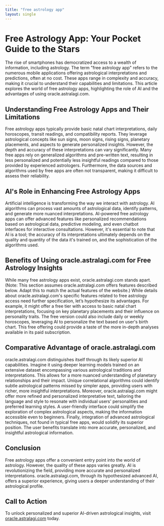 ```yaml
---
title: "free astrology app"
layout: single
---
```


# Free Astrology App: Your Pocket Guide to the Stars

The rise of smartphones has democratized access to a wealth of information, including astrology.  The term "free astrology app" refers to the numerous mobile applications offering astrological interpretations and predictions, often at no cost.  These apps range in complexity and accuracy, making it crucial to understand their capabilities and limitations.  This article explores the world of free astrology apps, highlighting the role of AI and the advantages of using oracle.astralagi.com.

## Understanding Free Astrology Apps and Their Limitations

Free astrology apps typically provide basic natal chart interpretations, daily horoscopes, transit readings, and compatibility reports.  They leverage astrological concepts like sun signs, moon signs, rising signs, planetary placements, and aspects to generate personalized insights.  However, the depth and accuracy of these interpretations can vary significantly.  Many free apps rely on generalized algorithms and pre-written text, resulting in less personalized and potentially less insightful readings compared to those provided by experienced astrologers.  Furthermore, the data sources and algorithms used by free apps are often not transparent, making it difficult to assess their reliability.

## AI's Role in Enhancing Free Astrology Apps

Artificial intelligence is transforming the way we interact with astrology. AI algorithms can process vast amounts of astrological data, identify patterns, and generate more nuanced interpretations.  AI-powered free astrology apps can offer advanced features like personalized recommendations based on astrological data, predictive modeling, and even chatbot interfaces for interactive consultations. However, it's essential to note that AI is a tool; the accuracy of its interpretations ultimately depends on the quality and quantity of the data it's trained on, and the sophistication of the algorithms used.


## Benefits of Using oracle.astralagi.com for Free Astrology Insights

While many free astrology apps exist, oracle.astralagi.com stands apart.  (Note: This section assumes oracle.astralagi.com offers features described below.  Adapt this to match the actual features of the website.) While details about oracle.astralagi.com's specific features related to free astrology access need further specification, let’s hypothesize its advantages.  For example, it might offer a free tier with access to basic natal chart interpretations, focusing on key planetary placements and their influence on personality traits.  The free version could also include daily or weekly horoscopes, leveraging AI to personalize the text based on user's birth chart. This free offering could provide a taste of the more in-depth analyses available in its paid subscription.

## Comparative Advantage of oracle.astralagi.com

oracle.astralagi.com distinguishes itself through its likely superior AI capabilities.  Imagine it using deeper learning models trained on an extensive dataset encompassing various astrological traditions and interpretations.  This allows for a more nuanced understanding of planetary relationships and their impact.  Unique correlational algorithms could identify subtle astrological patterns missed by simpler apps, providing users with richer, more insightful interpretations.  Moreover, oracle.astralagi.com might offer more refined and personalized interpretative text, tailoring the language and style to resonate with individual users' personalities and preferred learning styles. A user-friendly interface could simplify the exploration of complex astrological aspects, making the information accessible even to beginners.  Finally, integration of advanced astrological techniques, not found in typical free apps, would solidify its superior position. The user benefits translate into more accurate, personalized, and insightful astrological information.

## Conclusion

Free astrology apps offer a convenient entry point into the world of astrology. However, the quality of these apps varies greatly.  AI is revolutionizing the field, providing more accurate and personalized interpretations.  oracle.astralagi.com, through its hypothesized advanced AI, offers a superior experience, giving users a deeper understanding of their astrological profile.

## Call to Action

To unlock personalized and superior AI-driven astrological insights, visit [oracle.astralagi.com](https://oracle.astralagi.com) today.